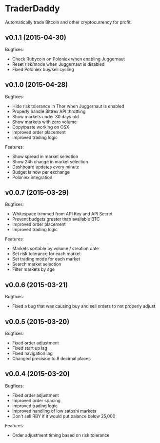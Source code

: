 # TraderDaddy
Automatically trade Bitcoin and other cryptocurrency for profit.


## v0.1.1 (2015-04-30)

Bugfixes:
- Check Rubycoin on Poloniex when enabling Juggernaut
- Reset risk/mode when Juggernaut is disabled
- Fixed Poloniex buy/sell cycling



## v0.1.0 (2015-04-28)

Bugfixes:
- Hide risk tolerance in Thor when Juggernaut is enabled
- Properly handle Bittrex API throttling
- Show markets under 30 days old
- Show markets with zero volume
- Copy/paste working on OSX
- Improved order placement
- Improved trading logic

Features:
- Show spread in market selection
- Show 24h change in market selection
- Dashboard updates every minute
- Budget is now per exchange
- Poloniex integration



## v0.0.7 (2015-03-29)

Bugfixes:

- Whitespace trimmed from API Key and API Secret
- Prevent budgets greater than available BTC
- Improved order placement
- Improved trading logic

Features:

- Markets sortable by volume / creation date
- Set risk tolerance for each market
- Set trading mode for each market
- Search market selection
- Filter markets by age



## v0.0.6 (2015-03-21)

Bugfixes:

- Fixed a bug that was causing buy and sell orders to not properly adjust



## v0.0.5 (2015-03-20)

Bugfixes:

- Fixed order adjustment
- Fixed start up lag
- Fixed navigation lag
- Changed precision to 8 decimal places
 


## v0.0.4 (2015-03-20)

Bugfixes:

- Fixed order adjustment
- Improved order spacing
- Improved trading logic
- Improved handling of low satoshi markets
- Don't sell RBY if it would put balance below 25,000

Features:
- Order adjustment timing based on risk tolerance
